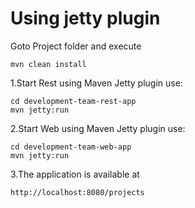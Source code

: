 # Using jetty plugin

Goto Project folder and execute  
    
    mvn clean install 
    
1.Start Rest using Maven Jetty plugin use:

```
cd development-team-rest-app
mvn jetty:run
```
2.Start Web using Maven Jetty plugin use:
   
```
cd development-team-web-app
mvn jetty:run
```

3.The application is available at
```
http://localhost:8080/projects
```